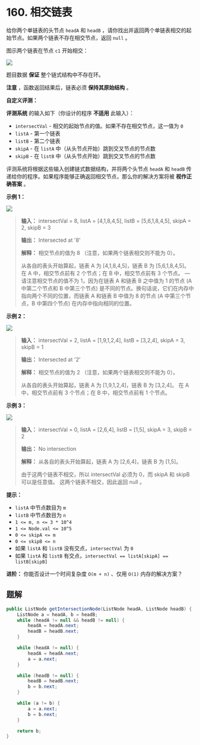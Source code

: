 # 160. 相交链表

给你两个单链表的头节点 `headA` 和 `headB` ，请你找出并返回两个单链表相交的起始节点。如果两个链表不存在相交节点，返回 `null` 。

图示两个链表在节点 `c1` 开始相交：

[![](https://assets.leetcode-cn.com/aliyun-lc-upload/uploads/2018/12/14/160_statement.png)](https://assets.leetcode-cn.com/aliyun-lc-upload/uploads/2018/12/14/160_statement.png)

题目数据 **保证**  整个链式结构中不存在环。

**注意** ，函数返回结果后，链表必须 **保持其原始结构**  。

**自定义评测：**

**评测系统**  的输入如下（你设计的程序 **不适用**  此输入）：

*   `intersectVal` \- 相交的起始节点的值。如果不存在相交节点，这一值为 `0`
*   `listA` \- 第一个链表
*   `listB` \- 第二个链表
*   `skipA` \- 在 `listA` 中（从头节点开始）跳到交叉节点的节点数
*   `skipB` \- 在 `listB` 中（从头节点开始）跳到交叉节点的节点数

评测系统将根据这些输入创建链式数据结构，并将两个头节点 `headA` 和 `headB` 传递给你的程序。如果程序能够正确返回相交节点，那么你的解决方案将被 **视作正确答案**  。

**示例 1：**

[![](https://assets.leetcode.com/uploads/2021/03/05/160_example_1_1.png)](https://assets.leetcode.com/uploads/2018/12/13/160_example_1.png)

> **输入：** intersectVal = 8, listA = \[4,1,8,4,5], listB = \[5,6,1,8,4,5], skipA = 2, skipB = 3
> 
> **输出：** Intersected at '8'
> 
> **解释：** 相交节点的值为 8 （注意，如果两个链表相交则不能为 0）。
> 
> 从各自的表头开始算起，链表 A 为 \[4,1,8,4,5]，链表 B 为 \[5,6,1,8,4,5]。
> 在 A 中，相交节点前有 2 个节点；在 B 中，相交节点前有 3 个节点。
> — 请注意相交节点的值不为 1，因为在链表 A 和链表 B 之中值为 1 的节点 \(A 中第二个节点和 B 中第三个节点\) 是不同的节点。换句话说，它们在内存中指向两个不同的位置，而链表 A 和链表 B 中值为 8 的节点 \(A 中第三个节点，B 中第四个节点\) 在内存中指向相同的位置。
>

**示例 2：**

[![](https://assets.leetcode.com/uploads/2021/03/05/160_example_2.png)](https://assets.leetcode.com/uploads/2018/12/13/160_example_2.png)

> **输入：** intersectVal = 2, listA = \[1,9,1,2,4], listB = \[3,2,4], skipA = 3, skipB = 1
> 
> **输出：** Intersected at '2'
> 
> **解释：** 相交节点的值为 2 （注意，如果两个链表相交则不能为 0）。
> 
> 从各自的表头开始算起，链表 A 为 \[1,9,1,2,4]，链表 B 为 \[3,2,4]。
> 在 A 中，相交节点前有 3 个节点；在 B 中，相交节点前有 1 个节点。
>

**示例 3：**

[![](https://assets.leetcode-cn.com/aliyun-lc-upload/uploads/2018/12/14/160_example_3.png)](https://assets.leetcode.com/uploads/2018/12/13/160_example_3.png)

> **输入：** intersectVal = 0, listA = \[2,6,4], listB = \[1,5], skipA = 3, skipB = 2
> 
> **输出：** No intersection
> 
> **解释：** 从各自的表头开始算起，链表 A 为 \[2,6,4]，链表 B 为 \[1,5]。
> 
> 由于这两个链表不相交，所以 intersectVal 必须为 0，而 skipA 和 skipB 可以是任意值。
> 这两个链表不相交，因此返回 null 。
>

**提示：**

*   `listA` 中节点数目为 `m`
*   `listB` 中节点数目为 `n`
*   `1 <= m, n <= 3 * 10^4`
*   `1 <= Node.val <= 10^5`
*   `0 <= skipA <= m`
*   `0 <= skipB <= n`
*   如果 `listA` 和 `listB` 没有交点，`intersectVal` 为 `0`
*   如果 `listA` 和 `listB` 有交点，`intersectVal == listA[skipA] == listB[skipB]`

**进阶：** 你能否设计一个时间复杂度 `O(m + n)` 、仅用 `O(1)` 内存的解决方案？

## 题解

```java
public ListNode getIntersectionNode(ListNode headA, ListNode headB) {
    ListNode a = headA, b = headB;
    while (headA != null && headB != null) {
        headA = headA.next;
        headB = headB.next;
    }

    while (headA != null) {
        headA = headA.next;
        a = a.next;
    }

    while (headB != null) {
        headB = headB.next;
        b = b.next;
    }

    while (a != b) {
        a = a.next;
        b = b.next;
    }

    return b;
}
```